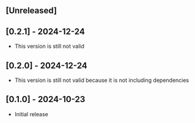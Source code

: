 ## [Unreleased]

## [0.2.1] - 2024-12-24

- This version is still not valid

## [0.2.0] - 2024-12-24

- This version is still not valid because it is not including dependencies

## [0.1.0] - 2024-10-23

- Initial release
